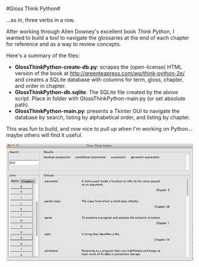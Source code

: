 #Gloss Think Python#

...as in, three verbs in a row.

After working through Allen Downey's excellent book _Think Python_, I wanted to build a tool to navigate the glossaries at the end of each chapter for reference and as a way to review concepts.

Here's a summary of the files:

* __GlossThinkPython-create-db.py__: scrapes the (open-license) HTML version of the book at <http://greenteapress.com/wp/think-python-2e/> and creates a SQLite database with columns for term, gloss, chapter, and order in chapter.
* __GlossThinkPython-db.sqlite__: The SQLite file created by the above script. Place in folder with GlossThinkPython-main.py (or set absolute path).
* __GlossThinkPython-main.py__: presents a Tkinter GUI to navigate the database by search, listing by alphabetical order, and listing by chapter.

This was fun to build, and now nice to pull up when I'm working on Python... maybe others will find it useful.

![screenshot](https://github.com/gwvt/GlossThinkPython/blob/master/GlossThinkPython-screenshot.jpg)

